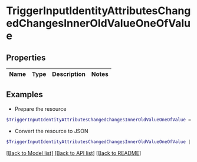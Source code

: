 # TriggerInputIdentityAttributesChangedChangesInnerOldValueOneOfValue
## Properties

Name | Type | Description | Notes
------------ | ------------- | ------------- | -------------

## Examples

- Prepare the resource
```powershell
$TriggerInputIdentityAttributesChangedChangesInnerOldValueOneOfValue = Initialize-PSSailpointBetaTriggerInputIdentityAttributesChangedChangesInnerOldValueOneOfValue 
```

- Convert the resource to JSON
```powershell
$TriggerInputIdentityAttributesChangedChangesInnerOldValueOneOfValue | ConvertTo-JSON
```

[[Back to Model list]](../README.md#documentation-for-models) [[Back to API list]](../README.md#documentation-for-api-endpoints) [[Back to README]](../README.md)

